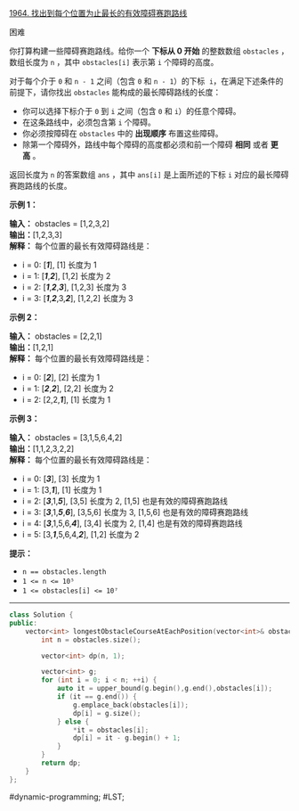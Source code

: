 [1964. 找出到每个位置为止最长的有效障碍赛跑路线](https://leetcode.cn/problems/find-the-longest-valid-obstacle-course-at-each-position/)

困难

你打算构建一些障碍赛跑路线。给你一个 **下标从 0 开始** 的整数数组 `obstacles` ，数组长度为 `n` ，其中 `obstacles[i]` 表示第 `i` 个障碍的高度。

对于每个介于 `0` 和 `n - 1` 之间（包含 `0` 和 `n - 1`）的下标  `i`，在满足下述条件的前提下，请你找出 `obstacles` 能构成的最长障碍路线的长度：

- 你可以选择下标介于 `0` 到 `i` 之间（包含 `0` 和 `i`）的任意个障碍。
- 在这条路线中，必须包含第 `i` 个障碍。
- 你必须按障碍在 `obstacles` 中的 **出现顺序** 布置这些障碍。
- 除第一个障碍外，路线中每个障碍的高度都必须和前一个障碍 **相同** 或者 **更高** 。

返回长度为 `n` 的答案数组 `ans` ，其中 `ans[i]` 是上面所述的下标 `i` 对应的最长障碍赛跑路线的长度。

**示例 1：**

**输入：** obstacles = [1,2,3,2]  
**输出：**[1,2,3,3]  
**解释：** 每个位置的最长有效障碍路线是：  
- i = 0: [_**1**_], [1] 长度为 1  
- i = 1: [_**1**_,_**2**_], [1,2] 长度为 2  
- i = 2: [_**1**_,_**2**_,_**3**_], [1,2,3] 长度为 3  
- i = 3: [_**1**_,_**2**_,3,_**2**_], [1,2,2] 长度为 3  

**示例 2：**

**输入：** obstacles = [2,2,1]  
**输出：**[1,2,1]  
**解释：** 每个位置的最长有效障碍路线是：  
- i = 0: [_**2**_], [2] 长度为 1  
- i = 1: [_**2**_,_**2**_], [2,2] 长度为 2  
- i = 2: [2,2,_**1**_], [1] 长度为 1  

**示例 3：**

**输入：** obstacles = [3,1,5,6,4,2]  
**输出：**[1,1,2,3,2,2]  
**解释：** 每个位置的最长有效障碍路线是：  
- i = 0: [_**3**_], [3] 长度为 1 
- i = 1: [3,_**1**_], [1] 长度为 1
- i = 2: [_**3**_,1,_**5**_], [3,5] 长度为 2, [1,5] 也是有效的障碍赛跑路线
- i = 3: [_**3**_,1,_**5**_,_**6**_], [3,5,6] 长度为 3, [1,5,6] 也是有效的障碍赛跑路线
- i = 4: [_**3**_,1,5,6,_**4**_], [3,4] 长度为 2, [1,4] 也是有效的障碍赛跑路线
- i = 5: [3,_**1**_,5,6,4,_**2**_], [1,2] 长度为 2

**提示：**

- `n == obstacles.length`
- `1 <= n <= 10⁵`
- `1 <= obstacles[i] <= 10⁷`
---- ----
```cpp
class Solution {
public:
    vector<int> longestObstacleCourseAtEachPosition(vector<int>& obstacles) {
        int n = obstacles.size();

        vector<int> dp(n, 1);

        vector<int> g;
        for (int i = 0; i < n; ++i) {
            auto it = upper_bound(g.begin(),g.end(),obstacles[i]);
            if (it == g.end()) {
                g.emplace_back(obstacles[i]);
                dp[i] = g.size();
            } else {
                *it = obstacles[i];
                dp[i] = it - g.begin() + 1;
            }
        }
        return dp;
    }
};
```
#dynamic-programming;  #LST;